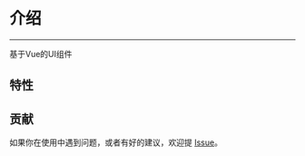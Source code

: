 # 介绍
<!-- {.md} -->

----
<!-- {.md} -->

基于Vue的UI组件
<!-- {.md} -->

## 特性
<!-- {.md} -->


## 贡献
<!-- {.md} -->

如果你在使用中遇到问题，或者有好的建议，欢迎提<!-- {.md} --> [Issue](https://github.com/minteliuwm/ndc-ui/issues)。<!-- {.md} -->
